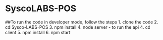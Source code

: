 # SyscoLABS-POS

##To run the code in developer mode, follow the steps
    1. clone the code
    2. cd Sysco-LABS-POS
    3. npm install
    4. node server - to run the api
    4. cd client
    5. npm install
    6. npm start